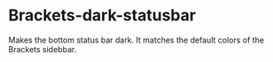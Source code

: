 Brackets-dark-statusbar
=======================

Makes the bottom status bar dark. 
It matches the default colors of the Brackets sidebbar.
